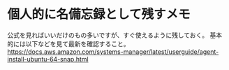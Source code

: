 # 個人的に名備忘録として残すメモ

公式を見ればいいだけのもの多いですが、すぐ使えるように残しておく。
基本的には以下などを見て最新を確認すること。
https://docs.aws.amazon.com/systems-manager/latest/userguide/agent-install-ubuntu-64-snap.html
